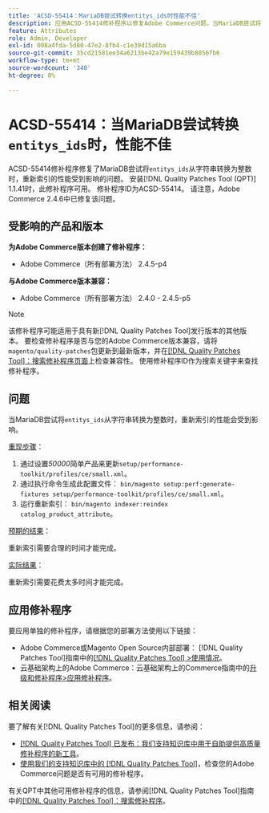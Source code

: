 ```yaml
---
title: 'ACSD-55414：MariaDB尝试转换entitys_ids时性能不佳'
description: 应用ACSD-55414修补程序以修复Adobe Commerce问题。当MariaDB尝试将“entitys_ids”从字符串转换为整数时，它会妨碍重新索引的性能。
feature: Attributes
role: Admin, Developer
exl-id: 008a4fda-5d80-47e2-8fb4-c1e39d15a6ba
source-git-commit: 35cd21581ee34a6213be42a79e159439b8856fb6
workflow-type: tm+mt
source-wordcount: '340'
ht-degree: 0%

---
```


# ACSD-55414：当MariaDB尝试转换`entitys_ids`时，性能不佳

ACSD-55414修补程序修复了MariaDB尝试将`entitys_ids`从字符串转换为整数时，重新索引的性能受到影响的问题。 安装[!DNL Quality Patches Tool (QPT)] 1.1.41时，此修补程序可用。 修补程序ID为ACSD-55414。 请注意，Adobe Commerce 2.4.6中已修复该问题。

## 受影响的产品和版本

**为Adobe Commerce版本创建了修补程序：**

* Adobe Commerce（所有部署方法） 2.4.5-p4

**与Adobe Commerce版本兼容：**

* Adobe Commerce（所有部署方法） 2.4.0 - 2.4.5-p5

>[!NOTE]
>
>该修补程序可能适用于具有新[!DNL Quality Patches Tool]发行版本的其他版本。 要检查修补程序是否与您的Adobe Commerce版本兼容，请将`magento/quality-patches`包更新到最新版本，并在[[!DNL Quality Patches Tool]：搜索修补程序页面](https://experienceleague.adobe.com/tools/commerce-quality-patches/index.html)上检查兼容性。 使用修补程序ID作为搜索关键字来查找修补程序。

## 问题

当MariaDB尝试将`entitys_ids`从字符串转换为整数时，重新索引的性能会受到影响。

<u>重现步骤</u>：

1. 通过设置&#x200B;*50000*&#x200B;简单产品来更新`setup/performance-toolkit/profiles/ce/small.xml`。
1. 通过执行命令生成此配置文件： `bin/magento setup:perf:generate-fixtures setup/performance-toolkit/profiles/ce/small.xml`。
1. 运行重新索引： `bin/magento indexer:reindex catalog_product_attribute`。

<u>预期的结果</u>：

重新索引需要合理的时间才能完成。

<u>实际结果</u>：

重新索引需要花费太多时间才能完成。

## 应用修补程序

要应用单独的修补程序，请根据您的部署方法使用以下链接：

* Adobe Commerce或Magento Open Source内部部署： [!DNL Quality Patches Tool]指南中的[[!DNL Quality Patches Tool] >使用情况](https://experienceleague.adobe.com/docs/commerce-operations/tools/quality-patches-tool/usage.html)。
* 云基础架构上的Adobe Commerce：云基础架构上的Commerce指南中的[升级和修补程序>应用修补程序](https://experienceleague.adobe.com/docs/commerce-cloud-service/user-guide/develop/upgrade/apply-patches.html)。

## 相关阅读

要了解有关[!DNL Quality Patches Tool]的更多信息，请参阅：

* [[!DNL Quality Patches Tool] 已发布：我们支持知识库中用于自助提供高质量修补程序的新工具](/help/announcements/adobe-commerce-announcements/magento-quality-patches-released-new-tool-to-self-serve-quality-patches.md)。
* [使用我们的支持知识库中的 [!DNL Quality Patches Tool]](/help/support-tools/patches-available-in-qpt-tool/check-patch-for-magento-issue-with-magento-quality-patches.md)，检查您的Adobe Commerce问题是否有可用的修补程序。

有关QPT中其他可用修补程序的信息，请参阅[!DNL Quality Patches Tool]指南中的[[!DNL Quality Patches Tool]：搜索修补程序](https://experienceleague.adobe.com/tools/commerce-quality-patches/index.html)。
